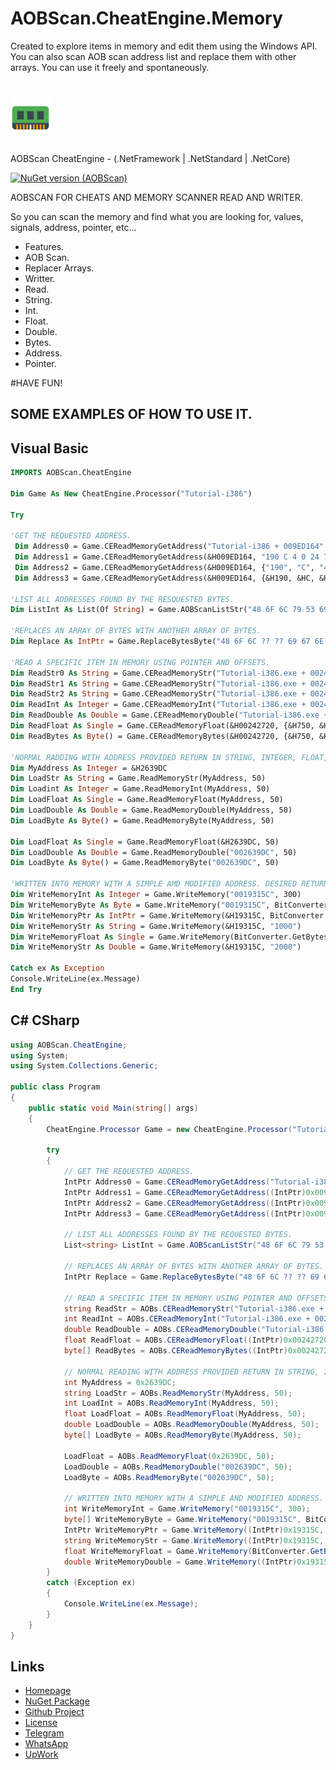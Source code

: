 # AOBScan.CheatEngine.Memory
Created to explore items in memory and edit them using the Windows API. You can also scan AOB scan address list and replace them with other arrays. You can use it freely and spontaneously.

# ![Logo](https://raw.githubusercontent.com/Romulo-Meirelles/AOBScan.CheatEngine.Memory/main/Pictures/Memory.png) 
   AOBScan CheatEngine - (.NetFramework | .NetStandard | .NetCore)

[![NuGet version (AOBScan)](https://img.shields.io/nuget/v/AOBScan.CheatEngine.Memory.svg?style=flat-square)](https://www.nuget.org/packages/AOBScan.CheatEngine.Memory/)

AOBSCAN FOR CHEATS AND MEMORY SCANNER READ AND WRITER.

So you can scan the memory and find what you are looking for, values, signals, address, pointer, etc...

- Features.
- AOB Scan.
- Replacer Arrays.
- Writter.
- Read.
- String.
- Int.
- Float.
- Double.
- Bytes.
- Address.
- Pointer.

#HAVE FUN!

##  SOME EXAMPLES OF HOW TO USE IT.

## Visual Basic

```vb
IMPORTS AOBScan.CheatEngine

Dim Game As New CheatEngine.Processor("Tutorial-i386")

Try

'GET THE REQUESTED ADDRESS.
 Dim Address0 = Game.CEReadMemoryGetAddress("Tutorial-i386 + 009ED164", "190 C 4 0 24 7C 67C 234")
 Dim Address1 = Game.CEReadMemoryGetAddress(&H009ED164, "190 C 4 0 24 7C 67C 234")
 Dim Address2 = Game.CEReadMemoryGetAddress(&H009ED164, {"190", "C", "4", "0", "24", "7C", "67C", "234"})
 Dim Address3 = Game.CEReadMemoryGetAddress(&H009ED164, {&H190, &HC, &H4, &H0, &H24, &H7C, &H67C, &H234})

'LIST ALL ADDRESSES FOUND BY THE RESQUESTED BYTES.
Dim ListInt As List(Of String) = Game.AOBScanListStr("48 6F 6C 79 53 69 67 6E 61 6C 20 47")

'REPLACES AN ARRAY OF BYTES WITH ANOTHER ARRAY OF BYTES.
Dim Replace As IntPtr = Game.ReplaceBytesByte("48 6F 6C ?? ?? 69 67 6E 61 6C", "FF FF 6C 79 53 69 67 6E 61 6C")

'READ A SPECIFIC ITEM IN MEMORY USING POINTER AND OFFSETS.
Dim ReadStr0 As String = Game.CEReadMemoryStr("Tutorial-i386.exe + 00242720", "750 C 14 14 274 34 76C", 100)
Dim ReadStr1 As String = Game.CEReadMemoryStr("Tutorial-i386.exe + 00242720", "750, C, 14, 14, 274, 34, 76C", 100)
Dim ReadStr2 As String = Game.CEReadMemoryStr("Tutorial-i386.exe + 00242720", "750-C-14-14-274-34-76C", 100)
Dim ReadInt As Integer = Game.CEReadMemoryInt("Tutorial-i386.exe + 00242720", {&H750, &HC, &H14, &H14, &H274, &H34, &H76C}, 100)
Dim ReadDouble As Double = Game.CEReadMemoryDouble("Tutorial-i386.exe + 00242720", {&H750, &HC, &H14, &H14, &H274, &H34, &H76C}, 100)
Dim ReadFloat As Single = Game.CEReadMemoryFloat(&H00242720, {&H750, &HC, &H14, &H14, &H274, &H34, &H76C}, 100)
Dim ReadBytes As Byte() = Game.CEReadMemoryBytes(&H00242720, {&H750, &HC, &H14, &H14, &H274, &H34, &H76C}, 100)

'NORMAL RADDING WITH ADDRESS PROVIDED RETURN IN STRING, INTEGER, FLOAT, DOUBLE AND BYTE.
Dim MyAddress As Integer = &H2639DC
Dim LoadStr As String = Game.ReadMemoryStr(MyAddress, 50)
Dim Loadint As Integer = Game.ReadMemoryInt(MyAddress, 50)
Dim LoadFloat As Single = Game.ReadMemoryFloat(MyAddress, 50)
Dim LoadDouble As Double = Game.ReadMemoryDouble(MyAddress, 50)
Dim LoadByte As Byte() = Game.ReadMemoryByte(MyAddress, 50)

Dim LoadFloat As Single = Game.ReadMemoryFloat(&H2639DC, 50)
Dim LoadDouble As Double = Game.ReadMemoryDouble("002639DC", 50)
Dim LoadByte As Byte() = Game.ReadMemoryByte("002639DC", 50)

'WRITTEN INTO MEMORY WITH A SIMPLE AMD MODIFIED ADDRESS. DESIRED RETURN.
Dim WriteMemoryInt As Integer = Game.WriteMemory("0019315C", 300)
Dim WriteMemoryByte As Byte = Game.WriteMemory("0019315C", BitConverter.GetBytes(400))
Dim WriteMemoryPtr As IntPtr = Game.WriteMemory(&H19315C, BitConverter.GetBytes(500))
Dim WriteMemoryStr As String = Game.WriteMemory(&H19315C, "1000")
Dim WriteMemoryFloat As Single = Game.WriteMemory(BitConverter.GetBytes(&H19315C), BitConverter.GetBytes("Life"))
Dim WriteMemoryStr As Double = Game.WriteMemory(&H19315C, "2000")

Catch ex As Exception
Console.WriteLine(ex.Message)
End Try
```

## C# CSharp

```csharp
using AOBScan.CheatEngine;
using System;
using System.Collections.Generic;

public class Program
{
    public static void Main(string[] args)
    {
        CheatEngine.Processor Game = new CheatEngine.Processor("Tutorial-i386");

        try
        {
            // GET THE REQUESTED ADDRESS.
            IntPtr Address0 = Game.CEReadMemoryGetAddress("Tutorial-i386 + 009ED164", "190 C 4 0 24 7C 67C 234");
            IntPtr Address1 = Game.CEReadMemoryGetAddress((IntPtr)0x009ED164, "190 C 4 0 24 7C 67C 234");
            IntPtr Address2 = Game.CEReadMemoryGetAddress((IntPtr)0x009ED164, new string[] { "190", "C", "4", "0", "24", "7C", "67C", "234" });
            IntPtr Address3 = Game.CEReadMemoryGetAddress((IntPtr)0x009ED164, new int[] { 0x190, 0xC, 0x4, 0x0, 0x24, 0x7C, 0x67C, 0x234 });

            // LIST ALL ADDRESSES FOUND BY THE REQUESTED BYTES.
            List<string> ListInt = Game.AOBScanListStr("48 6F 6C 79 53 69 67 6E 61 6C 20 47");

            // REPLACES AN ARRAY OF BYTES WITH ANOTHER ARRAY OF BYTES.
            IntPtr Replace = Game.ReplaceBytesByte("48 6F 6C ?? ?? 69 67 6E 61 6C", "FF FF 6C 79 53 69 67 6E 61 6C");

            // READ A SPECIFIC ITEM IN MEMORY USING POINTER AND OFFSETS.
            string ReadStr = AOBs.CEReadMemoryStr("Tutorial-i386.exe + 00242720", "750-C-14-14-274-34-76C", 100);
            int ReadInt = AOBs.CEReadMemoryInt("Tutorial-i386.exe + 00242720", new int[] { 0x750, 0xC, 0x14, 0x14, 0x274, 0x34, 0x76C }, 100);
            double ReadDouble = AOBs.CEReadMemoryDouble("Tutorial-i386.exe + 00242720", new int[] { 0x750, 0xC, 0x14, 0x14, 0x274, 0x34, 0x76C }, 100);
            float ReadFloat = AOBs.CEReadMemoryFloat((IntPtr)0x00242720, new int[] { 0x750, 0xC, 0x14, 0x14, 0x274, 0x34, 0x76C }, 100);
            byte[] ReadBytes = AOBs.CEReadMemoryBytes((IntPtr)0x00242720, new int[] { 0x750, 0xC, 0x14, 0x14, 0x274, 0x34, 0x76C }, 100);

            // NORMAL READING WITH ADDRESS PROVIDED RETURN IN STRING, INTEGER, FLOAT, DOUBLE AND BYTE.
            int MyAddress = 0x2639DC;
            string LoadStr = AOBs.ReadMemoryStr(MyAddress, 50);
            int LoadInt = AOBs.ReadMemoryInt(MyAddress, 50);
            float LoadFloat = AOBs.ReadMemoryFloat(MyAddress, 50);
            double LoadDouble = AOBs.ReadMemoryDouble(MyAddress, 50);
            byte[] LoadByte = AOBs.ReadMemoryByte(MyAddress, 50);

            LoadFloat = AOBs.ReadMemoryFloat(0x2639DC, 50);
            LoadDouble = AOBs.ReadMemoryDouble("002639DC", 50);
            LoadByte = AOBs.ReadMemoryByte("002639DC", 50);

            // WRITTEN INTO MEMORY WITH A SIMPLE AND MODIFIED ADDRESS. DESIRED RETURN.
            int WriteMemoryInt = Game.WriteMemory("0019315C", 300);
            byte[] WriteMemoryByte = Game.WriteMemory("0019315C", BitConverter.GetBytes(400));
            IntPtr WriteMemoryPtr = Game.WriteMemory((IntPtr)0x19315C, BitConverter.GetBytes(500));
            string WriteMemoryStr = Game.WriteMemory((IntPtr)0x19315C, "1000");
            float WriteMemoryFloat = Game.WriteMemory(BitConverter.GetBytes((int)0x19315C), BitConverter.GetBytes(1000f));
            double WriteMemoryDouble = Game.WriteMemory((IntPtr)0x19315C, "2000");   
        }
        catch (Exception ex)
        {
            Console.WriteLine(ex.Message);
        }
    }
}

```


## Links

- [Homepage](https://github.com/Romulo-Meirelles)
- [NuGet Package](https://www.nuget.org/packages/AOBScan.CheatEngine.Memory)
- [Github Project](https://github.com/Romulo-Meirelles/AOBScan.CheatEngine.Memory)
- [License](https://github.com/Romulo-Meirelles/AOBScan.CheatEngine.Memory/blob/main/LICENSE)
- [Telegram](https://t.me/RMS_40)
- [WhatsApp](https://wa.me/message/KWIS3BYO6K24N1)
- [UpWork](https://www.upwork.com/freelancers/~01fcbc5039ac5766b4)
